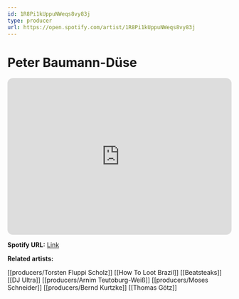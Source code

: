 ```yaml
---
id: 1R8Pi1kUppuNWeqs8vy83j
type: producer
url: https://open.spotify.com/artist/1R8Pi1kUppuNWeqs8vy83j
---
```

# Peter Baumann-Düse

<iframe style="border-radius:12px" src="https://open.spotify.com/embed/artist/1R8Pi1kUppuNWeqs8vy83j" width="100%" height="352" frameBorder="0" allowfullscreen="" allow="autoplay; clipboard-write; encrypted-media; fullscreen; picture-in-picture" loading="lazy"></iframe>

**Spotify URL:** [Link](https://open.spotify.com/artist/1R8Pi1kUppuNWeqs8vy83j)

**Related artists:**

[[producers/Torsten Fluppi Scholz]]
[[How To Loot Brazil]]
[[Beatsteaks]]
[[DJ Ultra]]
[[producers/Arnim Teutoburg-Weiß]]
[[producers/Moses Schneider]]
[[producers/Bernd Kurtzke]]
[[Thomas Götz]]

